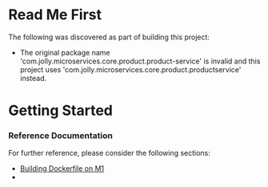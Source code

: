 # Read Me First
The following was discovered as part of building this project:

* The original package name 'com.jolly.microservices.core.product.product-service' is invalid and this project uses 'com.jolly.microservices.core.product.productservice' instead.

# Getting Started

### Reference Documentation
For further reference, please consider the following sections:

* [Building Dockerfile on M1](https://stackoverflow.com/questions/68984133/error-failed-to-solve-with-frontend-dockerfile-v0-failed-to-create-llb-defini)
* 

